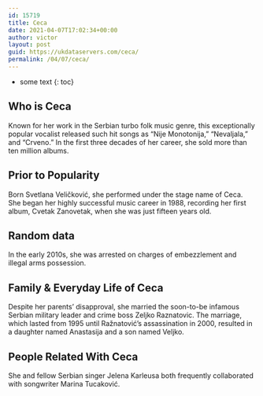 ```yaml
---
id: 15719
title: Ceca
date: 2021-04-07T17:02:34+00:00
author: victor
layout: post
guid: https://ukdataservers.com/ceca/
permalink: /04/07/ceca/
---
```


* some text
{: toc}


## Who is Ceca



Known for her work in the Serbian turbo folk music genre, this exceptionally popular vocalist released such hit songs as &#8220;Nije Monotonija,&#8221; &#8220;Nevaljala,&#8221; and &#8220;Crveno.&#8221; In the first three decades of her career, she sold more than ten million albums.

                
                
                
## Prior to Popularity



Born Svetlana Veličković, she performed under the stage name of Ceca. She began her highly successful music career in 1988, recording her first album, Cvetak Zanovetak, when she was just fifteen years old.

                
                
                
## Random data



In the early 2010s, she was arrested on charges of embezzlement and illegal arms possession.

                
                
                
## Family & Everyday Life of Ceca



Despite her parents&#8217; disapproval, she married the soon-to-be infamous Serbian military leader and crime boss Zeljko Raznatovic. The marriage, which lasted from 1995 until Ražnatović&#8217;s assassination in 2000, resulted in a daughter named Anastasija and a son named Veljko.

                
                
                
## People Related With Ceca



She and fellow Serbian singer Jelena Karleusa both frequently collaborated with songwriter Marina Tucaković.

                
              
            
          
          
          